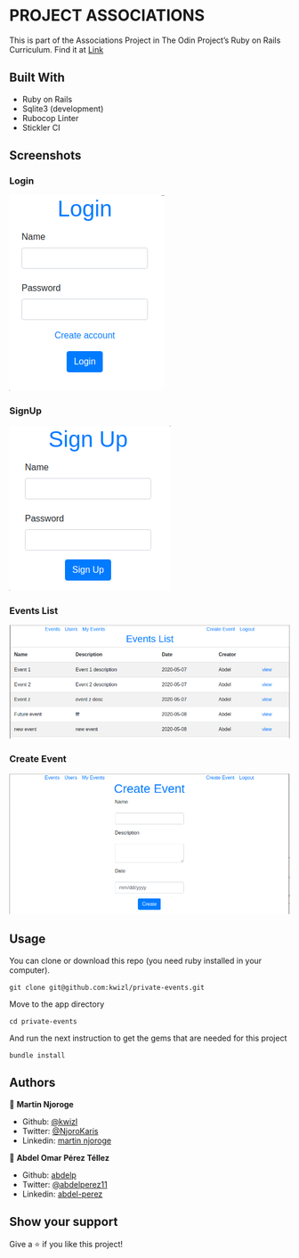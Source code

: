 # PROJECT ASSOCIATIONS
This is part of the Associations Project in The Odin Project’s Ruby on Rails Curriculum. Find it at 
[Link](https://www.theodinproject.com/courses/ruby-on-rails/lessons/associations#your-task)


## Built With

- Ruby on Rails
- Sqlite3 (development)
- Rubocop Linter
- Stickler CI

## Screenshots

### Login

![login](/app/assets/images/login.png)

### SignUp

![login](/app/assets/images/sign_up.png)

### Events List

![login](/app/assets/images/events.png)

### Create Event

![login](/app/assets/images/create_event.png)


## Usage

You can clone or download this repo (you need ruby installed in your computer).

    git clone git@github.com:kwizl/private-events.git

Move to the app directory

    cd private-events

And run the next instruction to get the gems that are needed for this project
    
    bundle install

## Authors

👤 **Martin Njoroge**

- Github: [@kwizl](https://github.com/kwizl)
- Twitter: [@NjoroKaris](https://twitter.com/NjoroKaris)
- Linkedin: [martin njoroge](https://www.linkedin.com/in/martin-njoroge-098774110/)

👤 **Abdel Omar Pérez Téllez**

- Github: [abdelp](https://github.com/abdelp)
- Twitter: [@abdelperez11](https://twitter.com/abdelperez11) 
- Linkedin: [abdel-perez](https://www.linkedin.com/in/abdel-perez/)

## Show your support

Give a ⭐️ if you like this project!